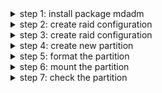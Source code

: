 <details>
<summary>step 1: install package mdadm</summary>

* `yum install mdadm -y`
![mdadm_install](./images/1.jpg)

</details>

<details>
<summary>step 2: create raid configuration</summary>

* `mdadm --create --verbose /dev/md0 --level=0 --raid-devices=2 /dev/sdb /dev/sdc`
![create_raid](./images/2.jpg)

</details>

<details>
<summary>step 3: create raid configuration</summary>

* `mdadm --create --verbose /dev/md0 --level=0 --raid-devices=2 /dev/sdb /dev/sdc`
![create_raid](./images/2.jpg)

</details>
<details>
<summary>step 4: create new partition</summary>

* `fdisk /dev/md0`
![create partition](./images/3.jpg)
* press `n`
* press `p`
* press `enter`
* press `enter`
* press `w`
</details>
<details>
<summary>step 5: format the partition</summary>

* `mkfs.ext4 /dev/md0`
![format block](./images/4.jpg)
</details>
<details>
<summary>step 6: mount the partition</summary>

* `mkdir /mnt/raid0`
* `mount /dev/md0 /mnt/raid0`
![mount block](./images/5.jpg)
</details>
<details>
<summary>step 7: check the partition</summary>

* `mdadm --detail /dev/md0`
![detail of block](./images/6.jpg)
</details>

